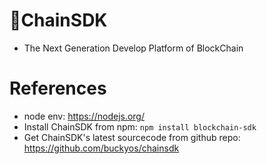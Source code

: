 ChainSDK
=========
* The Next Generation Develop Platform of BlockChain 

References
=========
* node env: https://nodejs.org/
* Install ChainSDK from npm: `npm install blockchain-sdk`
* Get ChainSDK's latest sourcecode from github repo: https://github.com/buckyos/chainsdk
